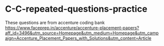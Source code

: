 # C-C-repeated-questions-practice
These questions are from accenture coding bank
https://www.faceprep.in/accenture/accenture-placement-papers?aff_id=3496&utm_source=Homepage&utm_medium=Homepage&utm_campaign=Accenture_Placement_Papers_with_Solutions&utm_content=Article
